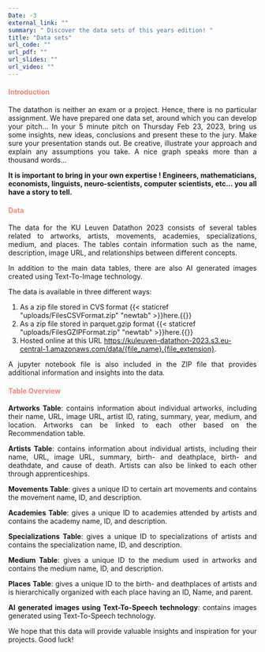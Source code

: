 ```yaml
---
Date: -3
external_link: ""
summary: " Discover the data sets of this years edition! "
title: "Data sets"
url_code: ""
url_pdf: ""
url_slides: ""
url_video: ""
---
```


<h4 style="color: #F88379">Introduction </h4>	


<p style='text-align: justify;'>
The datathon is neither an exam or a project. Hence, there is no particular assignment. We have prepared one data set, around which you can develop your pitch... In your 5 minute pitch on Thursday Feb 23, 2023, bring us some insights, new ideas, conclusions and present these to the jury. Make sure your presentation stands out. Be creative, illustrate your approach and explain any assumptions you take. A nice graph speaks more than a thousand words…  </p>

<p style='text-align: justify;'> <strong> It is important to bring in your own expertise ! Engineers, mathematicians, economists, linguists, neuro-scientists, computer scientists, etc... you all have a story to tell. </strong> </p>

<h4 style="color: #F88379">Data </h4>

<p style='text-align: justify;'> The data for the KU Leuven Datathon 2023 consists of several tables related to artworks, artists, movements, academies, specializations, medium, and places. The tables contain information such as the name, description, image URL, and relationships between different concepts.  </p>

<p style='text-align: justify;'> In addition to the main data tables, there are also AI generated images created using Text-To-Image technology. </p>

The data is available in three different ways:

1. As a zip file stored in CVS format {{< staticref "uploads/FilesCSVFormat.zip" "newtab" >}}here.{{</staticref>}}
2. As a zip file stored in parquet.gzip format {{< staticref "uploads/FilesGZIPFormat.zip" "newtab" >}}here.{{</staticref>}}
3. Hosted online at this URL https://kuleuven-datathon-2023.s3.eu-central-1.amazonaws.com/data/{file_name}.{file_extension}. 

<p style='text-align: justify;'> A jupyter notebook file is also included in the ZIP file that provides additional information and insights into the data.</p>

<h4 style="color: #F88379">Table Overview</h4>

<p style='text-align: justify;'> <b>Artworks Table</b>: contains information about individual artworks, including their name, URL, image URL, artist ID, rating, summary, year, medium, and location. Artworks can be linked to each other based on the Recommendation table. </p>

<p style='text-align: justify;'> <b>Artists Table</b>: contains information about individual artists, including their name, URL, image URL, summary, birth- and deathplace, birth- and deathdate, and cause of death. Artists can also be linked to each other through apprenticeships. </p>

<p style='text-align: justify;'> <b>Movements Table</b>: gives a unique ID to certain art movements and contains the movement name, ID, and description. </p>

<p style='text-align: justify;'> <b>Academies Table</b>: gives a unique ID to academies attended by artists and contains the academy name, ID, and description. </p>

<p style='text-align: justify;'> <b>Specializations Table</b>: gives a unique ID to specializations of artists and contains the specialization name, ID, and description. </p>

<p style='text-align: justify;'> <b>Medium Table</b>: gives a unique ID to the medium used in artworks and contains the medium name, ID, and description. </p>

<p style='text-align: justify;'> <b>Places Table</b>: gives a unique ID to the birth- and deathplaces of artists and is hierarchically organized with each place having an ID, Name, and parent. </p>

<p style='text-align: justify;'> <b>AI generated images using Text-To-Speech technology</b>: contains images generated using Text-To-Speech technology. </p>

<p style='text-align: justify;'> We hope that this data will provide valuable insights and inspiration for your projects. Good luck! </p>


